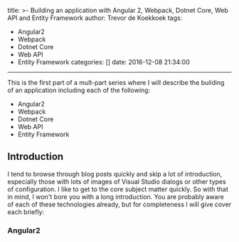 title: >-
  Building an application with Angular 2, Webpack, Dotnet Core, Web API and
  Entity Framework
author: Trevor de Koekkoek
tags:
  - Angular2
  - Webpack
  - Dotnet Core
  - Web API
  - Entity Framework
categories: []
date: 2016-12-08 21:34:00
---
This is the first part of a mult-part series where I will describe the building of an application including each of the following:
* Angular2
* Webpack
* Dotnet Core
* Web API
* Entity Framework

## Introduction
I tend to browse through blog posts quickly and skip a lot of introduction, especially those with lots of images of Visual Studio dialogs or other types of configuration.  I like to get to the core subject matter quickly.  So with that in mind, I won't bore you with a long introduction.  You are probably aware of each of these technologies already, but for completeness I will give cover each briefly:

### Angular2